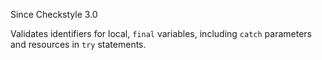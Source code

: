 Since Checkstyle 3.0

Validates identifiers for local, `final` variables, including `catch` parameters and resources in `try` statements.